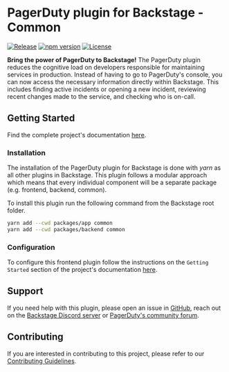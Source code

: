 # PagerDuty plugin for Backstage - Common

[![Release](https://github.com/PagerDuty/backstage-plugin-common/actions/workflows/on_release_created.yml/badge.svg)](https://github.com/PagerDuty/backstage-plugin-common/actions/workflows/on_release_created.yml)
[![npm version](https://badge.fury.io/js/@pagerduty%2Fbackstage-plugin-common.svg)](https://badge.fury.io/js/@pagerduty%2Fbackstage-plugin-common)
[![License](https://img.shields.io/badge/License-Apache_2.0-blue.svg)](https://opensource.org/licenses/Apache-2.0)

**Bring the power of PagerDuty to Backstage!**
The PagerDuty plugin reduces the cognitive load on developers responsible for maintaining services in production. Instead of having to go to PagerDuty's console, you can now access the necessary information directly within Backstage. This includes finding active incidents or opening a new incident, reviewing recent changes made to the service, and checking who is on-call.

## Getting Started

Find the complete project's documentation [here](https://pagerduty.github.io/backstage-plugin-docs/).

### Installation

The installation of the PagerDuty plugin for Backstage is done with _yarn_ as all other plugins in Backstage. This plugin follows a modular approach which means that every individual component will be a separate package (e.g. frontend, backend, common).

To install this plugin run the following command from the Backstage root folder.

```bash
yarn add --cwd packages/app common
yarn add --cwd packages/backend common
```

### Configuration

To configure this frontend plugin follow the instructions on the `Getting Started` section of the project's documentation [here](https://pagerduty.github.io/backstage-plugin-docs/).

## Support

If you need help with this plugin, please open an issue in [GitHub](https://github.com/PagerDuty/backstage-plugin-common), reach out on the [Backstage Discord server](https://discord.gg/backstage-687207715902193673) or [PagerDuty's community forum](https://community.pagerduty.com).

## Contributing

If you are interested in contributing to this project, please refer to our [Contributing Guidelines](https://github.com/PagerDuty/backstage-plugin/blob/main/CONTRIBUTING.md).
